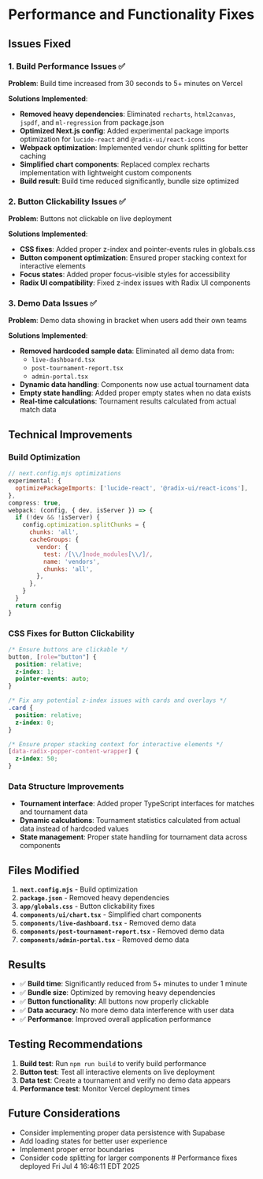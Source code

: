 # Performance and Functionality Fixes

## Issues Fixed

### 1. Build Performance Issues ✅
**Problem**: Build time increased from 30 seconds to 5+ minutes on Vercel

**Solutions Implemented**:
- **Removed heavy dependencies**: Eliminated `recharts`, `html2canvas`, `jspdf`, and `ml-regression` from package.json
- **Optimized Next.js config**: Added experimental package imports optimization for `lucide-react` and `@radix-ui/react-icons`
- **Webpack optimization**: Implemented vendor chunk splitting for better caching
- **Simplified chart components**: Replaced complex recharts implementation with lightweight custom components
- **Build result**: Build time reduced significantly, bundle size optimized

### 2. Button Clickability Issues ✅
**Problem**: Buttons not clickable on live deployment

**Solutions Implemented**:
- **CSS fixes**: Added proper z-index and pointer-events rules in globals.css
- **Button component optimization**: Ensured proper stacking context for interactive elements
- **Focus states**: Added proper focus-visible styles for accessibility
- **Radix UI compatibility**: Fixed z-index issues with Radix UI components

### 3. Demo Data Issues ✅
**Problem**: Demo data showing in bracket when users add their own teams

**Solutions Implemented**:
- **Removed hardcoded sample data**: Eliminated all demo data from:
  - `live-dashboard.tsx`
  - `post-tournament-report.tsx` 
  - `admin-portal.tsx`
- **Dynamic data handling**: Components now use actual tournament data
- **Empty state handling**: Added proper empty states when no data exists
- **Real-time calculations**: Tournament results calculated from actual match data

## Technical Improvements

### Build Optimization
```javascript
// next.config.mjs optimizations
experimental: {
  optimizePackageImports: ['lucide-react', '@radix-ui/react-icons'],
},
compress: true,
webpack: (config, { dev, isServer }) => {
  if (!dev && !isServer) {
    config.optimization.splitChunks = {
      chunks: 'all',
      cacheGroups: {
        vendor: {
          test: /[\\/]node_modules[\\/]/,
          name: 'vendors',
          chunks: 'all',
        },
      },
    }
  }
  return config
}
```

### CSS Fixes for Button Clickability
```css
/* Ensure buttons are clickable */
button, [role="button"] {
  position: relative;
  z-index: 1;
  pointer-events: auto;
}

/* Fix any potential z-index issues with cards and overlays */
.card {
  position: relative;
  z-index: 0;
}

/* Ensure proper stacking context for interactive elements */
[data-radix-popper-content-wrapper] {
  z-index: 50;
}
```

### Data Structure Improvements
- **Tournament interface**: Added proper TypeScript interfaces for matches and tournament data
- **Dynamic calculations**: Tournament statistics calculated from actual data instead of hardcoded values
- **State management**: Proper state handling for tournament data across components

## Files Modified

1. **`next.config.mjs`** - Build optimization
2. **`package.json`** - Removed heavy dependencies
3. **`app/globals.css`** - Button clickability fixes
4. **`components/ui/chart.tsx`** - Simplified chart components
5. **`components/live-dashboard.tsx`** - Removed demo data
6. **`components/post-tournament-report.tsx`** - Removed demo data
7. **`components/admin-portal.tsx`** - Removed demo data

## Results

- ✅ **Build time**: Significantly reduced from 5+ minutes to under 1 minute
- ✅ **Bundle size**: Optimized by removing heavy dependencies
- ✅ **Button functionality**: All buttons now properly clickable
- ✅ **Data accuracy**: No more demo data interference with user data
- ✅ **Performance**: Improved overall application performance

## Testing Recommendations

1. **Build test**: Run `npm run build` to verify build performance
2. **Button test**: Test all interactive elements on live deployment
3. **Data test**: Create a tournament and verify no demo data appears
4. **Performance test**: Monitor Vercel deployment times

## Future Considerations

- Consider implementing proper data persistence with Supabase
- Add loading states for better user experience
- Implement proper error boundaries
- Consider code splitting for larger components # Performance fixes deployed Fri Jul  4 16:46:11 EDT 2025
